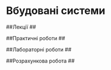 # Вбудовані системи #

##Лекції ##


##Практичні роботи ##



##Лабораторні роботи ##



##Розрахункова робота ##

